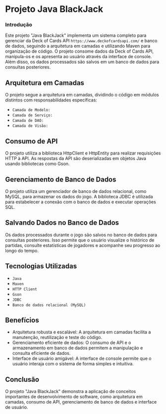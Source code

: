 # Projeto Java BlackJack

### Introdução
Este projeto "Java BlackJack" implementa um sistema completo para gerenciar da Deck of Cards API `https://www.deckofcardsapi.com/` e banco de dados, seguindo a arquitetura em camadas e utilizando Maven para organização de código. O projeto consome dados da Deck of Cards API, manipula-os e os apresenta ao usuário através da interface de console. Além disso, os dados processados são salvos em um banco de dados para consultas posteriores.

## Arquitetura em Camadas
O projeto segue a arquitetura em camadas, dividindo o código em módulos distintos com responsabilidades específicas:
- `Camada de Modelo: `
- `Camada de Serviço: `
- `Camada de DAO: `
- `Camada de Visão: `

## Consumo de API
O projeto utiliza a biblioteca HttpClient e HttpEntity para realizar requisições HTTP à API. As respostas da API são deserializadas em objetos Java usando bibliotecas como Gson.

## Gerenciamento de Banco de Dados
O projeto utiliza um gerenciador de banco de dados relacional, como MySQL, para armazenar os dados do jogo. A biblioteca JDBC é utilizada para estabelecer a conexão com o banco de dados e executar operações SQL.

## Salvando Dados no Banco de Dados
Os dados processados durante o jogo são salvos no banco de dados para consultas posteriores. Isso permite que o usuário visualize o histórico de partidas, consulte estatísticas de jogadores e acompanhe seu progresso ao longo do tempo.

## Tecnologias Utilizadas
- `Java`
- `Maven`
- `HTTP Client`
- `Gson`
- `JDBC`
- `Banco de dados relacional (MySQL)`

## Benefícios
- Arquitetura robusta e escalável: A arquitetura em camadas facilita a manutenção, reutilização e teste do código.
- Gerenciamento eficiente de dados: O consumo de API e o armazenamento em banco de dados permitem a manipulação e consulta eficiente de dados.
- Interface de usuário amigável: A interface de console permite que o usuário interaja com o sistema de forma simples e intuitiva.

## Conclusão
O projeto "Java BlackJack" demonstra a aplicação de conceitos importantes de desenvolvimento de software, como arquitetura em camadas, consumo de API, gerenciamento de banco de dados e interface de usuário.
